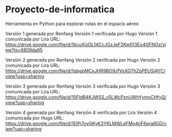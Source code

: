 # Proyecto-de-informatica
Herramienta en Python para explorar rutas en el espacio aéreo

Versión 1 generada por Renfang
Versión 1 verificada por Hugo
Versión 1 comunicada por Lira
URL: https://drive.google.com/file/d/1bcuXjzDL14CcJGzJeF2Kw013Eo4GFNOz/view?ts=6809da65

Versión 2 generada por Renfang
Versión 2 verificada por Hugo 
Versión 2 comunicada por Lira
URL: https://drive.google.com/file/d/1pbgpMCxJHR9BO9JfVsXGThZpPEUSjAYC/view?usp=sharing

Versión 3 generada por Renfang 
Versión 3 verificada por Hugo 
Versión 3 comunicada por  Lira 
URL: https://drive.google.com/file/d/15FldB4KJWSS_v5LWcPznUWhYymxCHfyQ/view?usp=sharing

Versión 4 generada por Renfang 
Versión 4 verificada por Lira
Versión 4 comunicada por Hugo
URL: https://drive.google.com/file/d/1EIPi7oyGKyK3YKLMWLqFMo4nF6pra8GD/view?usp=sharing
